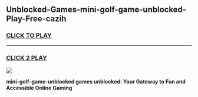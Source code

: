 
## Unblocked-Games-mini-golf-game-unblocked-Play-Free-cazih
<h3>
<a href="https://premium76.site?title=mini-golf-game-unblocked&ref=21A">CLICK TO PLAY</a></h3>
<hr>

<h3>
<a href="https://premium76.site?title=mini-golf-game-unblocked&ref=21A">CLICK 2 PLAY</a>
  
</h3>

<a href="https://premium76.site?title=mini-golf-game-unblocked&ref=21A"><img src="https://clearcache.store/games.png"></a>


**mini-golf-game-unblocked games unblocked: Your Gateway to Fun and Accessible Online Gaming**
